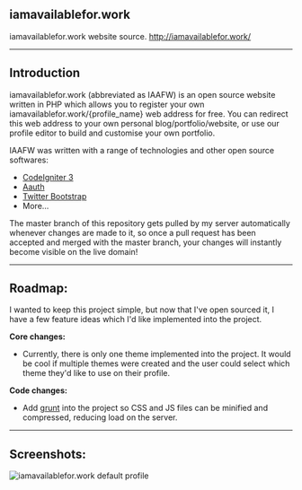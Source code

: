 **iamavailablefor.work**
--------------------

iamavailablefor.work website source.
http://iamavailablefor.work/

----------

**Introduction**
----------------

iamavailablefor.work (abbreviated as IAAFW) is an open source website written in PHP which allows you to register your own iamavailablefor.work/{profile_name} web address for free. You can redirect this web address to your own personal blog/portfolio/website, or use our profile editor to build and customise your own portfolio.

IAAFW was written with a range of technologies and other open source softwares:

+ [CodeIgniter 3](https://github.com/bcit-ci/CodeIgniter/)
+ [Aauth](https://github.com/emreakay/CodeIgniter-Aauth/)
+ [Twitter Bootstrap](https://github.com/twbs/bootstrap)
+ More...

The master branch of this repository gets pulled by my server automatically whenever changes are made to it, so once a pull request has been accepted and merged with the master branch, your changes will instantly become visible on the live domain!

------------

**Roadmap:**
------------

I wanted to keep this project simple, but now that I've open sourced it, I have a few feature ideas which I'd like implemented into the project.

**Core changes:**

 - Currently, there is only one theme implemented into the project. It would be cool if multiple themes were created and the user could select which theme they'd like to use on their profile.

**Code changes:**

 - Add [grunt](http://gruntjs.com/) into the project so CSS and JS files can be minified and compressed, reducing load on the server.

------------

**Screenshots:**
------------

![iamavailablefor.work default profile](https://lh3.googleusercontent.com/eezqylPDnvcj_bZ78n-Tk9n7PG4DUORKf_dhvoNII0g=w204-h656-no)

